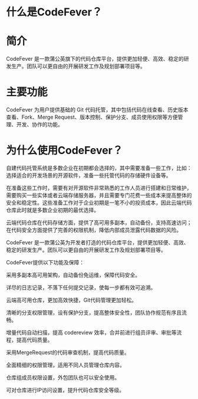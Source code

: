 # 什么是CodeFever？

# 简介

CodeFever 是一款蒲公英旗下的代码仓库平台，提供更加轻便、高效、稳定的研发生产。团队可以更自由的开展研发工作及规划部署项目等。

# 主要功能

CodeFever 为用户提供基础的 Git 代码托管，其中包括代码在线查看、历史版本查看、Fork、Merge Request、版本控制、保护分支、成员使用权限等方便管理、开发、协作的功能。

# 为什么使用CodeFever？

自建代码托管系统是多数企业在初期都会选择的，其中需要准备一些工作，比如：选择适合的开发场景的开源软件，准备一些托管代码的存储硬件设备等。

在准备这些工作时，需要有对开源软件非常熟悉的工作人员进行搭建和日常维护，需要购买一些实体或者云端存储服务器，并且需要专门花费一些成本来提高整体的安全和稳定性。这些准备工作对于企业初期是一笔不小的投资成本，因此云端代码仓库此时就是多数企业初期的最优选择。

云端代码仓库在代码存储方面，提供了高可用多副本，自动备份，支持高速访问；在代码安全方面提供了完善的权限机制，降低内部成员泄露代码数据的风险。

CodeFever 是一款蒲公英为开发者打造的代码仓库平台，提供更加轻便、高效、稳定的研发生产。团队可以更自由的开展研发工作及规划部署项目等。

CodeFever提供以下功能及保障：

采用多副本高可用架构，自动备份免运维，保障代码安全。

详尽的日志记录，不落下任何提交记录，使每一步都有效可追溯。

云端高可用仓库，更加高效快捷，Git代码管理更加轻松。

清晰的分支权限管理，设有保护分支，提高整体安全性，团队协作规范有序且流畅。

增量代码自动扫描，提高 codereview 效率，合并前进行组员评审、审批等流程，提高代码质量。

采用MergeRequest的代码审查机制，提高代码质量。

全面精细的权限管理，适用不同人员管理仓库内容。

仓库组成员权限设置，外包团队也可以安全使用。

可对仓库进行IP访问设置，提升代码仓库安全等级。
